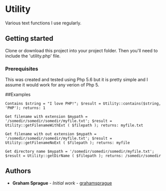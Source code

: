 # Utility
Various text functions I use regularly.

## Getting started

Clone or download this project into your project folder. Then you'll need to include the 'utility.php' file.


### Prerequisites

This was created and tested using Php 5.6 but it is pretty simple and I assume it would work for any verion of Php 5.

##Examples

`Contains
$string = "I love PHP!";
$result = Utility::contains($string, 'PHP');
returns: 1`

`Get filename with extension
$mypath = '/somedir/somedir/somedir/myfile.txt';
$result = Utility::getFilenameWithExt ( $filepath );
returns: myfile.txt`

`Get filename with out extension
$mypath = '/somedir/somedir/somedir/myfile.txt';
$result = Utility::getFilenameNoExt ( $filepath );
returns: myfile`

`Get directory name
$mypath = '/somedir/somedir/somedir/myfile.txt';
$result = Utility::getDirName ( $filepath );
returns: /somedir/somedir`




## Authors

* **Graham Sprague** - *Initial work* - [grahamsprague](https://github.com/grahamsprague/)